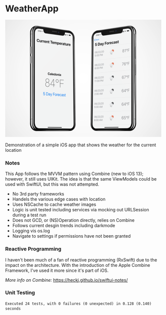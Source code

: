 # WeatherApp

![](images/hero.png)

Demonstration of a simple iOS app that shows the weather for the current location

### Notes
This App follows the MVVM pattern using Combine (new to iOS 13); however, it still uses UIKit.
The idea is that the same ViewModels could be used with SwiftUI, but this was not attempted. 

- No 3rd party frameworks
- Handels the various edge cases with location
- Uses NSCache to cache weather images
- Logic is unit tested including services via mocking out URLSession during a test run
- Does not GCD, or (NS)Operation directly, relies on Combine 
- Follows current desgin trends including darkmode
- Logging vis os.log
- Navigate to settings if permissions have not been granted

### Reactive Programming
I haven't been much of a fan of reactive programming (RxSwift) due to the impact on the architecture.
With the introduction of the Apple Combine Framework, I've used it more since it's part of iOS. 

*More info on Combine:*
https://heckj.github.io/swiftui-notes/


### Unit Testing

```
Executed 24 tests, with 0 failures (0 unexpected) in 0.128 (0.140) seconds
```
